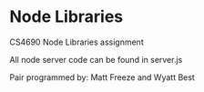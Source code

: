 # Node Libraries
CS4690 Node Libraries assignment

All node server code can be found in server.js

Pair programmed by: Matt Freeze and Wyatt Best

